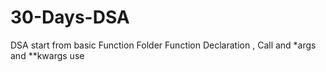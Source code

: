 # 30-Days-DSA
DSA start from basic
Function Folder 
      Function Declaration , Call and *args and **kwargs use
      
